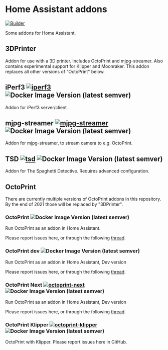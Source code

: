 # Home Assistant addons

[![Builder](https://github.com/fredrikbaberg/hassio-addons/actions/workflows/builder.yaml/badge.svg)](https://github.com/fredrikbaberg/hassio-addons/actions/workflows/builder.yaml)

Some addons for Home Assistant.

## 3DPrinter

Addon for use with a 3D printer. Includes OctoPrint and mjpg-streamer. Also contains experimental support for Klipper and Moonraker.
This addon replaces all other versions of "OctoPrint" below.


## iPerf3 [![iperf3](https://github.com/fredrikbaberg/hassio-addons/actions/workflows/release-iperf3.yml/badge.svg)](https://github.com/fredrikbaberg/hassio-addons/actions/workflows/release-iperf3.yml) ![Docker Image Version (latest semver)](https://img.shields.io/docker/v/fredrikbaberg/addon-iperf3-amd64?sort=semver)

Addon for iPerf3 server/client


## mjpg-streamer [![mjpg-streamer](https://github.com/fredrikbaberg/hassio-addons/actions/workflows/release-mjpg-streamer.yml/badge.svg)](https://github.com/fredrikbaberg/hassio-addons/actions/workflows/release-mjpg-streamer.yml) ![Docker Image Version (latest semver)](https://img.shields.io/docker/v/fredrikbaberg/addon-mjpg-streamer-amd64?sort=semver)

Addon for mjpg-streamer, to stream camera to e.g. OctoPrint.


## TSD [![tsd](https://github.com/fredrikbaberg/hassio-addons/actions/workflows/release-tsd.yml/badge.svg)](https://github.com/fredrikbaberg/hassio-addons/actions/workflows/release-tsd.yml) ![Docker Image Version (latest semver)](https://img.shields.io/docker/v/fredrikbaberg/addon-tsd-amd64?sort=semver)

Addon for The Spaghetti Detective. Requires advanced configuration.


## OctoPrint

There are currently multiple versions of OctoPrint addons in this repository. By the end of 2021 those will be replaced by "3DPrinter".

### OctoPrint ![Docker Image Version (latest semver)](https://img.shields.io/docker/v/fredrikbaberg/octoprint-amd64-image?sort=semver)

Run OctoPrint as an addon in Home Assistant.

Please report issues here, or through the following [thread](https://community.home-assistant.io/t/repository-octoprint/22883).


### OctoPrint dev ![Docker Image Version (latest semver)](https://img.shields.io/docker/v/fredrikbaberg/octoprint-dev-amd64-image?sort=semver)

Run OctoPrint as an addon in Home Assistant, Dev version

Please report issues here, or through the following [thread](https://community.home-assistant.io/t/repository-octoprint/22883).

### OctoPrint Next [![octoprint-next](https://github.com/fredrikbaberg/hassio-addons/actions/workflows/release-octoprint-next.yml/badge.svg)](https://github.com/fredrikbaberg/hassio-addons/actions/workflows/release-octoprint-next.yml) ![Docker Image Version (latest semver)](https://img.shields.io/docker/v/fredrikbaberg/addon-octoprint-next-amd64?sort=semver)

Run OctoPrint as an addon in Home Assistant, Dev version

Please report issues here, or through the following [thread](https://community.home-assistant.io/t/repository-octoprint/22883).

### OctoPrint Klipper [![octoprint-klipper](https://github.com/fredrikbaberg/hassio-addons/actions/workflows/octoprint-klipper.yml/badge.svg)](https://github.com/fredrikbaberg/hassio-addons/actions/workflows/octoprint-klipper.yml) ![Docker Image Version (latest semver)](https://img.shields.io/docker/v/fredrikbaberg/addon-octoprint-klipper-amd64?sort=semver)

OctoPrint with Klipper. Please report issues here in GitHub.
